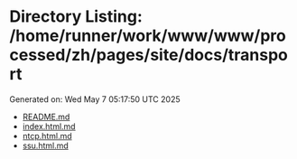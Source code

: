 # Directory Listing: /home/runner/work/www/www/processed/zh/pages/site/docs/transport
Generated on: Wed May  7 05:17:50 UTC 2025

- [README.md](README.md)
- [index.html.md](index.html.md)
- [ntcp.html.md](ntcp.html.md)
- [ssu.html.md](ssu.html.md)
